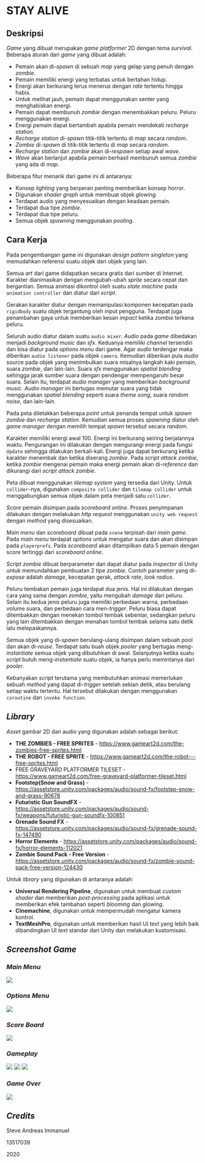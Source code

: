 # STAY ALIVE
## Deskripsi
*Game* yang dibuat merupakan *game platformer* 2D dengan tema *survival*. Beberapa aturan dari *game* yang dibuat adalah:
- Pemain akan di-*spawn* di sebuah *map* yang gelap yang penuh dengan *zombie*. 
- Pemain memiliki energi yang terbatas untuk bertahan hidup.
- Energi akan berkurang terus menerus dengan *rate* tertentu hingga habis.
- Untuk melihat jauh, pemain dapat menggunakan senter yang menghabiskan energi.
- Pemain dapat membunuh *zombie* dengan menembakkan peluru. Peluru menggunakan energi.
- Energi pemain dapat bertambah apabila pemain mendekati *recharge station*.
- *Recharge station* di-*spawn* titik-titik tertentu di *map* secara *random*.
- *Zombie* di-*spawn* di titik-titik tertentu di *map* secara *random*.
- *Recharge station* dan *zombie* akan di-*respawn* setiap awal *wave*.
- *Wave* akan berlanjut apabila pemain berhasil membunuh semua *zombie* yang ada di *map*.

Beberapa fitur menarik dari game ini di antaranya:
- Konsep *lighting* yang berperan penting memberikan konsep horror.
- Digunakan *shader graph* untuk membuat objek *glowing*.
- Terdapat audio yang menyesuaikan dengan keadaan pemain.
- Terdapat dua tipe *zombie*.
- Terdapat dua tipe peluru.
- Semua objek *spawning* menggunakan *pooling*.

## Cara Kerja
Pada pengembangan game ini digunakan *design pattern singleton* yang memudahkan referensi suatu objek dari objek yang lain. 

Semua *art* dari game didapatkan secara gratis dari sumber di Internet. Karakter dianimasikan dengan mengubah-ubah *sprite* secara cepat dan bergantian. Semua animasi dikontrol oleh suatu *state machine* pada `animation controller` dan diatur dari *script*.

Gerakan karakter diatur dengan memanipulasi komponen kecepatan pada `rigidbody` suatu objek tergantung oleh input pengguna. Terdapat juga penambahan gaya untuk memberikan kesan *impact* ketika *zombie* terkena peluru.

Seluruh audio diatur dalam suatu `audio mixer`. *Audio* pada *game* dibedakan menjadi *background music* dan *sfx*. Keduanya memiliki *channel* tersendiri dan bisa diatur pada *options menu* dari game. Agar *audio* terdengar maka diberikan `audio listener` pada objek `camera`. Kemudian diberikan pula *audio* source pada objek yang menimbulkan suara misalnya langkah kaki pemain, suara *zombie*, dan lain-lain. Suara *sfx* menggunakan *spatial blending* sehingga jarak sumber suara dengan pendengar mempengaruhi besar suara. Selain itu, terdapat *audio manager* yang memberikan *background music*. *Audio manager* ini bertugas memutar suara yang tidak menggunakan *spatial blending* seperti suara *theme song*, suara *random noise*, dan lain-lain.

Pada peta diletakkan beberapa *point* untuk penanda tempat untuk *spawn* *zombie* dan *recharge station*. Kemudian semua proses *spawning* diatur oleh *game manager* dengan memilih tempat *spawn* tersebut secara *random*.

Karakter memiliki energi awal 100. Energi ini berkurang seiring berjalannya waktu. Pengurangan ini dilakukan dengan mengurangi energi pada fungsi `Update` sehingga dilakukan berkali-kali. Energi juga dapat berkurang ketika karakter menembak dan ketika diserang *zombie*. Pada *script attack* *zombie*, ketika *zombie* mengenai pemain maka energi pemain akan di-*reference* dan dikurangi dari *script attack* *zombie*.

Peta dibuat menggunakan *tilemap system* yang tersedia dari Unity. Untuk `collider`-nya, digunakan `composite collider` dan `tilemap collider` untuk menggabungkan semua objek dalam peta menjadi satu `collider`.

*Score* pemain disimpan pada *scoreboard online*. Proses penyimpanan dilakukan dengan melakukan *http request* menggunakan `unity web request` dengan *method* yang disesuaikan.

*Main menu* dan *scoreboard* dibuat pada `scene` terpisah dari *main game*. Pada *main menu* terdapat *options* untuk mengatur suara dan akan disimpan pada `playerprefs`. Pada *scoreboard* akan ditampilkan data 5 pemain dengan score tertinggi dari *scoreboard online*.

*Script zombie* dibuat berparameter dan dapat diatur pada *inspector* di Unity untuk memundahkan pembuatan 2 tipe *zombie*. Contoh parameter yang di-*expose* adalah *damage*, kecepatan gerak, *attack rate*, *look radius*.

Peluru tembakan pemain juga terdapat dua jenis. Hal ini dilakukan dengan cara yang sama dengan *zombie*, yaitu mengubah *damage* dari peluru. Selain itu kedua jenis peluru juga memiliki perbedaan warna, perbedaan volume suara, dan perbedaan cara men-*trigger*. Peluru biasa dapat ditembakkan dengan menekan tombol tembak sebentar, sedangkan peluru yang lain ditembakkan dengan menahan tombol tembak selama satu detik lalu melepaskannya.

Semua objek yang di-*spawn* berulang-ulang disimpan dalam sebuah pool dan akan di-*reuse*. Terdapat satu buah objek *pooler* yang bertugas meng-*instantiate* semua objek yang dibutuhkan di awal. Selanjutnya ketika suatu *script* butuh meng-*instantiate* suatu objek, ia hanya perlu memintanya dari *pooler*.

Kebanyakan *script* terutama yang membutuhkan animasi memerlukan sebuah *method* yang dapat di-*trigger* setelah sekian detik, atau berulang setiap waktu tertentu. Hal tersebut dilakukan dengan menggunakan `coroutine` dan `invoke function`.

## *Library*
*Asset* gambar 2D dan audio yang digunakan adalah sebagai berikut:
- **THE ZOMBIES - FREE SPRITES** - https://www.gameart2d.com/the-zombies-free-sprites.html
- **THE ROBOT - FREE SPRITE** - https://www.gameart2d.com/the-robot---free-sprites.html
- FREE GRAVEYARD PLATFORMER TILESET - https://www.gameart2d.com/free-graveyard-platformer-tileset.html
- **Footstep(Snow and Grass)** - https://assetstore.unity.com/packages/audio/sound-fx/footstep-snow-and-grass-90678
- **Futuristic Gun SoundFX** - https://assetstore.unity.com/packages/audio/sound-fx/weapons/futuristic-gun-soundfx-100851
- **Grenade Sound FX** - https://assetstore.unity.com/packages/audio/sound-fx/grenade-sound-fx-147490
- **Horror Elements** - https://assetstore.unity.com/packages/audio/sound-fx/horror-elements-112021
- **Zombie Sound Pack - Free Version** - https://assetstore.unity.com/packages/audio/sound-fx/zombie-sound-pack-free-version-124430

Untuk *library* yang digunakan di antaranya adalah:
- **Universal Rendering Pipeline**, digunakan untuk membuat *custom shader* dan memberikan *post-processing* pada aplikasi untuk memberikan efek tambahan seperti *blooming* dan *glowing*.
- **Cinemachine**, digunakan untuk mempermudah mengatur kamera kontrol.
- **TextMeshPro**, digunakan untuk memberikan hasil UI *text* yang lebih baik dibandingkan UI *text* standar dari Unity dan melakukan kustomisasi.

## *Screenshot Game*
### *Main Menu*
![](Screenshots/MainMenu.png)
### *Options Menu*
![](Screenshots/OptionMenu.png)
### *Score Board*
![](Screenshots/ScoreBoard.png)
### *Gameplay*
![](Screenshots/Gameplay1.png)
![](Screenshots/Gameplay2.png)
![](Screenshots/Gameplay3.png)
### *Game Over*
![](Screenshots/GameOver.png)

## *Credits*

Steve Andreas Immanuel

13517039

2020
